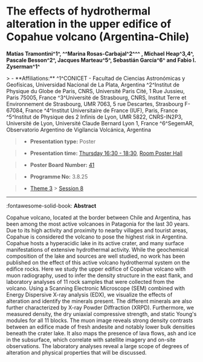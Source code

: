 # The effects of hydrothermal alteration in the upper edifice of Copahue volcano (Argentina-Chile)

**Matías Tramontini^1^, ^^Marina Rosas-Carbajal^2^^^ , Michael Heap^3,4^, Pascale Besson^2^, Jacques Marteau^5^, Sebastián García^6^ and Fabio I. Zyserman^1^**

<!-- more -->> - **Affiliations:** ^1^CONICET - Facultad de Ciencias Astronómicas y Geofísicas, Universidad Nacional de La Plata, Argentina ^2^Institut de Physique du Globe de Paris, CNRS, Université Paris Cité, 1 Rue Jussieu, Paris 75005, France ^3^Université de Strasbourg, CNRS, Institut Terre et Environnement de Strasbourg, UMR 7063, 5 rue Descartes, Strasbourg F-67084, France ^4^Institut Universitaire de France (IUF), Paris, France ^5^Institut de Physique des 2 Infinis de Lyon, UMR 5822, CNRS-IN2P3, Université de Lyon, Université Claude Bernard Lyon 1, France ^6^SegemAR, Observatorio Argentino de Vigilancia Volcánica, Argentina 

> - **Presentation type:** Poster

> - **Presentation time:** [Thursday 16:30 - 18:30](../sessions_comparison.md#__tabbed_3_6), [Room Poster Hall](../maps_venue.md#__tabbed_1_1)

> - **Poster Board Number:** [41](../map_poster_boards.md#thursday)

> - **Programme No:** 3.8.25

> - [Theme 3](../theme3.md) > [Session 8](../sessions/session-3-8.md)

--- 

:fontawesome-solid-book: **Abstract**

Copahue volcano, located at the border between Chile and Argentina, has been among the most active volcanoes in Patagonia for the last 30 years. Due to its high activity and proximity to nearby villages and tourist areas, Copahue is considered the volcano to pose the highest risk in Argentina. Copahue hosts a hyperacidic lake in its active crater, and many surface manifestations of extensive hydrothermal activity. While the geochemical composition of the lake and sources are well studied, no work has been published on the effect of this active volcano hydrothermal system on the edifice rocks.
Here we study the upper edifice of Copahue volcano with muon radiography, used to infer the density structure in the east flank, and laboratory analyses of 11 rock samples that were collected from the volcano. Using a Scanning Electronic Microscope (SEM) combined with Energy Dispersive X-ray analysis (EDX), we visualize the effects of alteration and identify the minerals present. The different minerals are also further characterized by X-ray Powder Diffraction (XRPD). Furthermore, we measured density, the dry uniaxial compressive strength, and static Young's modules for all 11 blocks. The muon image reveals strong density contrasts between an edifice made of fresh andesite and notably lower bulk densities beneath the crater lake. It also maps the presence of lava flows, ash and ice in the subsurface, which correlate with satellite imagery and on-site observations. The laboratory analyses reveal a large scope of degrees of alteration and physical properties that will be discussed.

